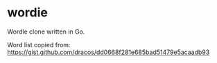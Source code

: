 
# wordie

Wordle clone written in Go.

Word list copied from: <https://gist.github.com/dracos/dd0668f281e685bad51479e5acaadb93>
